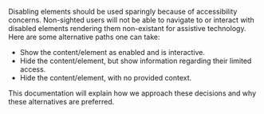 Disabling elements should be used sparingly because of accessibility concerns. Non-sighted users will not be able to navigate to or interact with disabled elements rendering them non-existant for assistive technology. Here are some alternative paths one can take:
- Show the content/element as enabled and is interactive.
- Hide the content/element, but show information regarding their limited access.
- Hide the content/element, with no provided context.

This documentation will explain how we approach these decisions and why these alternatives are preferred.